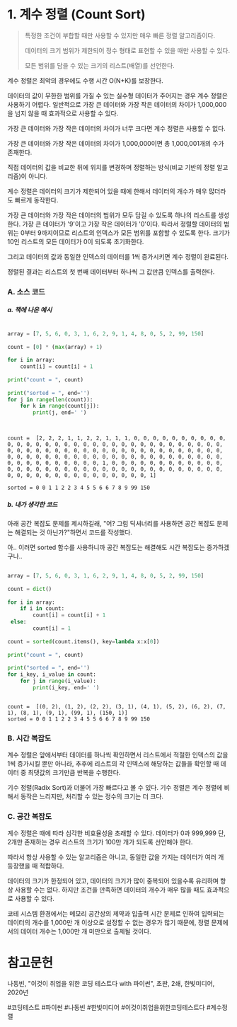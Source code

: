 # 1. 계수 정렬 (Count Sort)

> 특정한 조건이 부합할 때만 사용할 수 있지만 매우 빠른 정렬 알고리즘이다.
>
> 데이터의 크기 범위가 제한되어 정수 형태로 표현할 수 있을 때만 사용할 수 있다.
>
> 모든 범위를 담을 수 있는 크기의 리스트(배열)를 선언한다.

계수 정렬은 최악의 경우에도 수행 시간 O(N+K)를 보장한다.

데이터의 값이 무한한 범위를 가질 수 있는 실수형 데이터가 주어지는 경우 계수 정렬은 사용하기 어렵다. 일반적으로 가장 큰 데이터와 가장 작은 데이터의 차이가 1,000,000을 넘지 않을 때 효과적으로 사용할 수 있다.

가장 큰 데이터와 가장 작은 데이터의 차이가 너무 크다면 계수 정렬은 사용할 수 없다.

가장 큰 데이터와 가장 작은 데이터의 차이가 1,000,000이면 총 1,000,001개의 수가 존재한다.

직접 데이터의 값을 비교한 뒤에 위치를 변경하며 정렬하는 방식(비교 기반의 정렬 알고리즘)이 아니다.

계수 정렬은 데이터의 크기가 제한되어 있을 때에 한해서 데이터의 개수가 매우 많더라도 빠르게 동작한다.

가장 큰 데이터와 가장 작은 데이터의 범위가 모두 담길 수 있도록 하나의 리스트를 생성한다. 가장 큰 데이터가 '9'이고 가장 작은 데이터가 '0'이다. 따라서 정렬할 데이터의 범위는 0부터 9까지이므로 리스트의 인덱스가 모든 범위를 포함할 수 있도록 한다. 크기가 10인 리스트의 모든 데이터가 0이 되도록 초기화한다.

그리고 데이터의 값과 동일한 인덱스의 데이터를 1씩 증가시키면 계수 정렬이 완료된다.

정렬된 결과는 리스트의 첫 번째 데이터부터 하나씩 그 값만큼 인덱스를 출력한다.

### A. 소스 코드

##### a. 책에 나온 예시

```python

array = [7, 5, 6, 0, 3, 1, 6, 2, 9, 1, 4, 8, 0, 5, 2, 99, 150]  
  
count = [0] * (max(array) + 1)  
  
for i in array:  
    count[i] = count[i] + 1  
  
print("count = ", count)  
  
print("sorted = ", end='')  
for j in range(len(count)):  
    for k in range(count[j]):  
        print(j, end=' ')
		
```

```

count =  [2, 2, 2, 1, 1, 2, 2, 1, 1, 1, 0, 0, 0, 0, 0, 0, 0, 0, 0, 0, 0, 0, 0, 0, 0, 0, 0, 0, 0, 0, 0, 0, 0, 0, 0, 0, 0, 0, 0, 0, 0, 0, 0, 0, 0, 0, 0, 0, 0, 0, 0, 0, 0, 0, 0, 0, 0, 0, 0, 0, 0, 0, 0, 0, 0, 0, 0, 0, 0, 0, 0, 0, 0, 0, 0, 0, 0, 0, 0, 0, 0, 0, 0, 0, 0, 0, 0, 0, 0, 0, 0, 0, 0, 0, 0, 0, 0, 0, 0, 1, 0, 0, 0, 0, 0, 0, 0, 0, 0, 0, 0, 0, 0, 0, 0, 0, 0, 0, 0, 0, 0, 0, 0, 0, 0, 0, 0, 0, 0, 0, 0, 0, 0, 0, 0, 0, 0, 0, 0, 0, 0, 0, 0, 0, 0, 0, 0, 0, 0, 0, 1]

sorted = 0 0 1 1 2 2 3 4 5 5 6 6 7 8 9 99 150 

```

##### b. 내가 생각한 코드

아래 공간 복잡도 문제를 제시하길래, "어? 그럼 딕셔너리를 사용하면 공간 복잡도 문제는 해결되는 것 아닌가?"하면서 코드를 작성했다.

아.. 이러면 sorted 함수를 사용하니까 공간 복잡도는 해결해도 시간 복잡도는 증가하겠구나..

```python

array = [7, 5, 6, 0, 3, 1, 6, 2, 9, 1, 4, 8, 0, 5, 2, 99, 150]  
  
count = dict()  
  
for i in array:  
    if i in count:  
        count[i] = count[i] + 1  
 else:  
        count[i] = 1  
  
count = sorted(count.items(), key=lambda x:x[0])  
  
print("count = ", count)  
  
print("sorted = ", end='')  
for i_key, i_value in count:  
    for j in range(i_value):  
        print(i_key, end=' ')

```

```

count =  [(0, 2), (1, 2), (2, 2), (3, 1), (4, 1), (5, 2), (6, 2), (7, 1), (8, 1), (9, 1), (99, 1), (150, 1)]
sorted = 0 0 1 1 2 2 3 4 5 5 6 6 7 8 9 99 150 

```

### B. 시간 복잡도

계수 정렬은 앞에서부터 데이터를 하나씩 확인하면서 리스트에서 적절한 인덱스의 값을 1씩 증가시킬 뿐만 아니라, 추후에 리스트의 각 인덱스에 해당하는 값들을 확인할 때 데이터 중 최댓값의 크기만큼 반복을 수행한다.

기수 정렬(Radix Sort)과 더불어 가장 빠르다고 볼 수 있다. 기수 정렬은 계수 정렬에 비해서 동작은 느리지만, 처리할 수 있는 정수의 크기는 더 크다.

### C. 공간 복잡도

계수 정렬은 때에 따라 심각한 비효율성을 초래할 수 있다. 데이터가 0과 999,999 단, 2개만 존재하는 경우 리스트의 크기가 100만 개가 되도록 선언해야 한다.

따라서 항상 사용할 수 있는 알고리즘은 아니고, 동일한 값을 가지는 데이터가 여러 개 등장했을 때 적합하다.

데이터의 크기가 한정되어 있고, 데이터의 크기가 많이 중복되어 있을수록 유리하며 항상 사용할 수는 없다. 하지만 조건을 만족하면 데이터의 개수가 매우 많을 때도 효과적으로 사용할 수 있다.

코테 시스템 환경에서는 메모리 공간상의 제약과 입출력 시간 문제로 인하여 입력되는 데이터의 개수를 1,000만 개 이상으로 설정할 수 없는 경우가 많기 때문에, 정렬 문제에서의 데이터 개수는 1,000만 개 미만으로 출제될 것이다.

# 참고문헌

나동빈, "이것이 취업을 위한 코딩 테스트다 with 파이썬", 초판, 2쇄, 한빛미디어, 2020년

#코딩테스트 #파이썬 #나동빈 #한빛미디어 #이것이취업을위한코딩테스트다 #계수정렬